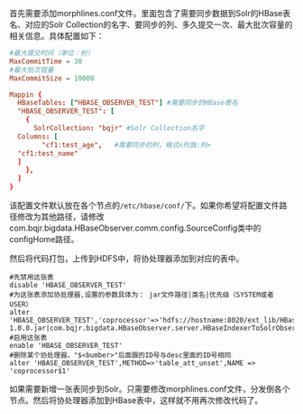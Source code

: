 首先需要添加morphlines.conf文件。里面包含了需要同步数据到Solr的HBase表名、对应的Solr Collection的名字、要同步的列、多久提交一次、最大批次容量的相关信息。具体配置如下：

```conf
#最大提交时间（单位：秒）
MaxCommitTime = 30
#最大批次容量
MaxCommitSize = 10000

Mappin {
  HBaseTables: ["HBASE_OBSERVER_TEST"] #需要同步的HBase表名
  "HBASE_OBSERVER_TEST": [
    {
      SolrCollection: "bqjr" #Solr Collection名字
  Columns: [
        "cf1:test_age",   #需要同步的列，格式<列族:列>
  "cf1:test_name"
  ]
    },
  ]
}
```

该配置文件默认放在各个节点的`/etc/hbase/conf/`下。如果你希望将配置文件路径修改为其他路径，请修改com.bqjr.bigdata.HBaseObserver.comm.config.SourceConfig类中的configHome路径。

然后将代码打包，上传到HDFS中，将协处理器添加到对应的表中。
```shell
#先禁用这张表
disable 'HBASE_OBSERVER_TEST'
#为这张表添加协处理器,设置的参数具体为： jar文件路径|类名|优先级（SYSTEM或者USER）
alter 'HBASE_OBSERVER_TEST','coprocessor'=>'hdfs://hostname:8020/ext_lib/HBaseObserver-1.0.0.jar|com.bqjr.bigdata.HBaseObserver.server.HBaseIndexerToSolrObserver||'
#启用这张表
enable 'HBASE_OBSERVER_TEST'
#删除某个协处理器，"$<bumber>"后面跟的ID号与desc里面的ID号相同
alter 'HBASE_OBSERVER_TEST',METHOD=>'table_att_unset',NAME => 'coprocessor$1'
```

如果需要新增一张表同步到Solr。只需要修改morphlines.conf文件，分发倒各个节点。然后将协处理器添加到HBase表中，这样就不用再次修改代码了。
